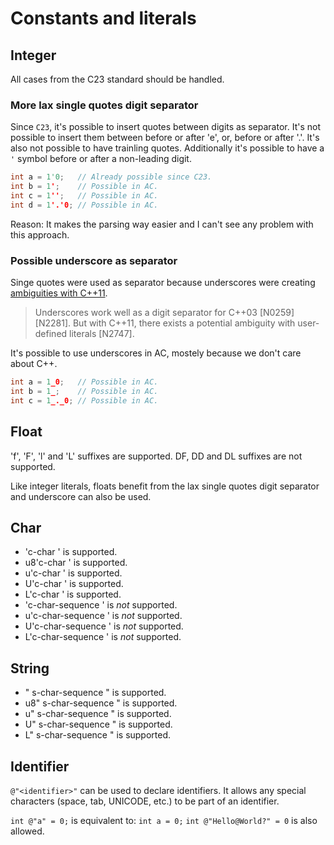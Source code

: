 # Constants and literals

## Integer

All cases from the C23 standard should be handled.

### More lax single quotes digit separator

Since `C23`, it's possible to insert quotes between digits as separator.
It's not possible to insert them between before or after 'e', or, before or after '.'.
It's also not possible to have trainling quotes. 
Additionally it's possible to have a `'` symbol before or after a non-leading digit.

```c
int a = 1'0;   // Already possible since C23.
int b = 1';    // Possible in AC.
int c = 1'';   // Possible in AC.
int d = 1'.'0; // Possible in AC.
```

Reason: It makes the parsing way easier and I can't see any problem with this approach.

### Possible underscore as separator

Singe quotes were used as separator because underscores were creating [ambiguities with C++11](https://www.open-std.org/jtc1/sc22/wg21/docs/papers/2013/n3499.html).

> Underscores work well as a digit separator for C++03 [N0259] [N2281]. But with C++11, there exists a potential ambiguity with user-defined literals [N2747].

It's possible to use underscores in AC, mostely because we don't care about C++.

```c
int a = 1_0;   // Possible in AC.
int b = 1_;    // Possible in AC.
int c = 1_._0; // Possible in AC.
```

## Float


'f', 'F', 'l' and 'L' suffixes are supported.
DF, DD and DL suffixes are not supported.

Like integer literals, floats benefit from the lax single quotes digit separator and underscore can also be used.

## Char

- 'c-char ' is supported.
- u8'c-char ' is supported.
- u'c-char ' is supported.
- U'c-char ' is supported.
- L'c-char ' is supported.
- 'c-char-sequence ' is *not* supported.
- u'c-char-sequence ' is *not* supported.
- U'c-char-sequence ' is *not* supported.
- L'c-char-sequence ' is *not* supported.

## String

- " s-char-sequence " is supported.
- u8" s-char-sequence " is supported.
- u" s-char-sequence " is supported.
- U" s-char-sequence " is supported.
- L" s-char-sequence " is supported.

## Identifier

`@"<identifier>"` can be used to declare identifiers.
It allows any special characters (space, tab, UNICODE, etc.) to be part of an identifier.

`int @"a" = 0;` is equivalent to: `int a = 0;`
`int @"Hello@World?" = 0` is also allowed.